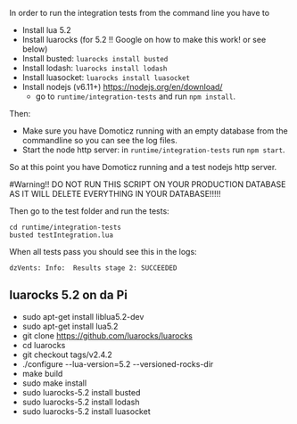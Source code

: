 In order to run the integration tests from the command line you have to

* Install lua 5.2
* Install luarocks (for 5.2 !! Google on how to make this work! or see below)
* Install busted: `luarocks install busted`
* Install lodash: `luarocks install lodash`
* Install luasocket: `luarocks install luasocket`
* Install nodejs (v6.11+) https://nodejs.org/en/download/
  * go to `runtime/integration-tests` and run `npm install`.

Then:
 * Make sure you have Domoticz running with an empty database from the commandline so you can see the log files.
 * Start the node http server: in `runtime/integration-tests` run `npm start`.

 So at this point you have Domoticz running and a test nodejs http server.

#Warning!!
DO NOT RUN THIS SCRIPT ON YOUR PRODUCTION DATABASE AS IT WILL DELETE EVERYTHING IN YOUR DATABASE!!!!!

Then go to the test folder and run the tests:

```
cd runtime/integration-tests
busted testIntegration.lua
```

When all tests pass you should see this in the logs:

```
dzVents: Info:  Results stage 2: SUCCEEDED
```


## luarocks 5.2 on da Pi

* sudo apt-get install liblua5.2-dev
* sudo apt-get install lua5.2
* git clone https://github.com/luarocks/luarocks
* cd luarocks
* git checkout tags/v2.4.2
* ./configure --lua-version=5.2 --versioned-rocks-dir
* make build
* sudo make install
* sudo luarocks-5.2 install busted
* sudo luarocks-5.2 install lodash
* sudo luarocks-5.2 install luasocket
